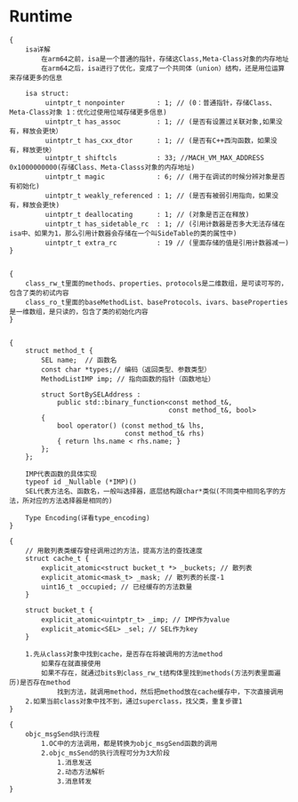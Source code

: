 #  Runtime

    {
        isa详解
            在arm64之前，isa是一个普通的指针，存储这Class,Meta-Class对象的内存地址
            在arm64之后，isa进行了优化，变成了一个共同体（union）结构，还是用位运算来存储更多的信息
            
        isa struct:
             uintptr_t nonpointer        : 1; // (0：普通指针，存储Class、Meta-Class对象 1：优化过使用位域存储更多信息)
             uintptr_t has_assoc         : 1; // (是否有设置过关联对象,如果没有，释放会更快）
             uintptr_t has_cxx_dtor      : 1; // (是否有C++西沟函数，如果没有，释放更快）
             uintptr_t shiftcls          : 33; //MACH_VM_MAX_ADDRESS 0x1000000000(存储Class、Meta-Classs对象的内存地址)
             uintptr_t magic             : 6; // (用于在调试的时候分辨对象是否有初始化)
             uintptr_t weakly_referenced : 1; // (是否有被弱引用指向，如果没有，释放会更快)
             uintptr_t deallocating      : 1; // (对象是否正在释放)
             uintptr_t has_sidetable_rc  : 1; // (引用计数器是否多大无法存储在isa中、如果为1，那么引用计数器会存储在一个叫SideTable的类的属性中)
             uintptr_t extra_rc          : 19 // (里面存储的值是引用计数器减一)
    }


    {
        class_rw_t里面的methods、properties、protocols是二维数组，是可读可写的，包含了类的初试内容
        class_ro_t里面的baseMethodList、baseProtocols、ivars、baseProperties是一维数组，是只读的，包含了类的初始化内容
    }
    
    
    {
        struct method_t {
            SEL name;  // 函数名
            const char *types;// 编码（返回类型、参数类型）
            MethodListIMP imp; // 指向函数的指针（函数地址）

            struct SortBySELAddress :
                public std::binary_function<const method_t&,
                                            const method_t&, bool>
            {
                bool operator() (const method_t& lhs,
                                 const method_t& rhs)
                { return lhs.name < rhs.name; }
            };
        };
        
        IMP代表函数的具体实现
        typeof id _Nullable (*IMP)()
        SEL代表方法名、函数名，一般叫选择器，底层结构跟char*类似(不同类中相同名字的方法，所对应的方法选择器是相同的)
        
        Type Encoding(详看type_encoding)
    }
    
    {
        // 用散列表类缓存曾经调用过的方法，提高方法的查找速度
        struct cache_t {
            explicit_atomic<struct bucket_t *> _buckets; // 散列表
            explicit_atomic<mask_t> _mask; // 散列表的长度-1
            uint16_t _occupied; // 已经缓存的方法数量
        }
        
        struct bucket_t {
            explicit_atomic<uintptr_t> _imp; // IMP作为value
            explicit_atomic<SEL> _sel; // SEL作为key
        }
        
        1.先从class对象中找到cache，是否存在将被调用的方法method
            如果存在就直接使用
            如果不存在，就通过bits到class_rw_t结构体里找到methods(方法列表里面遍历)是否存在method
                找到方法，就调用method，然后把method放在cache缓存中，下次直接调用
        2.如果当前class对象中找不到，通过superclass，找父类，重复步骤1
    }
    
    {
        objc_msgSend执行流程
            1.OC中的方法调用，都是转换为objc_msgSend函数的调用
            2.objc_msSend的执行流程可分为3大阶段
                1.消息发送
                2.动态方法解析
                3.消息转发
    }
